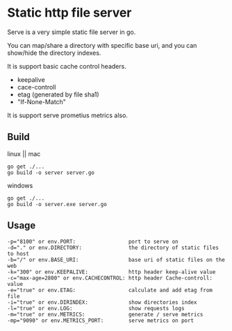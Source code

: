 # Static http file server

Serve is a very simple static file server in go.

You can map/share a directory with specific base uri, and you can show/hide the directory indexes.

It is support basic cache control headers.
-  keepalive
-  cace-controll
-  etag (generated by file sha1)
-  "If-None-Match"

It is support serve prometius metrics also.


## Build

linux || mac
```
go get ./...
go build -o server server.go
```


windows
```
go get ./...
go build -o server.exe server.go
```


## Usage
```
-p="8100" or env.PORT:                 port to serve on
-d="." or env.DIRECTORY:               the directory of static files to host
-b="/" or env.BASE_URI:                base uri of static files on the web
-k="300" or env.KEEPALIVE:             http header keep-alive value
-c="max-age=2800" or env.CACHECONTROL: http header Cache-controll: value
-e="true" or env.ETAG:                 calculate and add etag from file
-i="true" or env.DIRINDEX:             show directories index
-l="true" or env.LOG:                  show requests logs
-m="true" or env.METRICS:              generate / serve metrics
-mp="9090" or env.METRICS_PORT:        serve metrics on port
```

